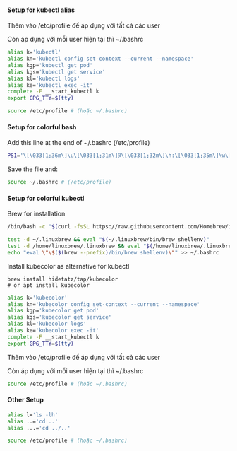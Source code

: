 #### Setup for kubectl alias

Thêm vào /etc/profile để áp dụng với tất cả các user

Còn áp dụng với mỗi user hiện tại thì ~/.bashrc

```bash
alias k='kubectl'
alias kn='kubectl config set-context --current --namespace'
alias kgp='kubectl get pod'
alias kgs='kubectl get service'
alias kl='kubectl logs'
alias ke='kubectl exec -it'
complete -F __start_kubectl k
export GPG_TTY=$(tty)
```

```bash
source /etc/profile # (hoặc ~/.bashrc)
```



#### Setup for colorful bash

Add this line at the end of ~/.bashrc (/etc/profile)

```bash
PS1='\[\033[1;36m\]\u\[\033[1;31m\]@\[\033[1;32m\]\h:\[\033[1;35m\]\w\[\033[1;31m\]\$\[\033[0m\] '
```

Save the file and:

```bash
source ~/.bashrc # (/etc/profile)
```



#### Setup for colorful kubectl

Brew for installation

```bash
/bin/bash -c "$(curl -fsSL https://raw.githubusercontent.com/Homebrew/install/HEAD/install.sh)"

test -d ~/.linuxbrew && eval "$(~/.linuxbrew/bin/brew shellenv)"
test -d /home/linuxbrew/.linuxbrew && eval "$(/home/linuxbrew/.linuxbrew/bin/brew shellenv)"
echo "eval \"\$($(brew --prefix)/bin/brew shellenv)\"" >> ~/.bashrc
```

Install kubecolor as alternative for kubectl

```bas
brew install hidetatz/tap/kubecolor
# or apt install kubecolor 
```

```bash	
alias k='kubecolor'
alias kn='kubecolor config set-context --current --namespace'
alias kgp='kubecolor get pod'
alias kgs='kubecolor get service'
alias kl='kubecolor logs'
alias ke='kubecolor exec -it'
complete -F __start_kubectl k
export GPG_TTY=$(tty)
```

Thêm vào /etc/profile để áp dụng với tất cả các user

Còn áp dụng với mỗi user hiện tại thì ~/.bashrc

```bash
source /etc/profile # (hoặc ~/.bashrc)
```

#### Other Setup
```bash	
alias l='ls -lh'
alias ..='cd ..'
alias ...='cd ../..'
```

```bash
source /etc/profile # (hoặc ~/.bashrc)
```